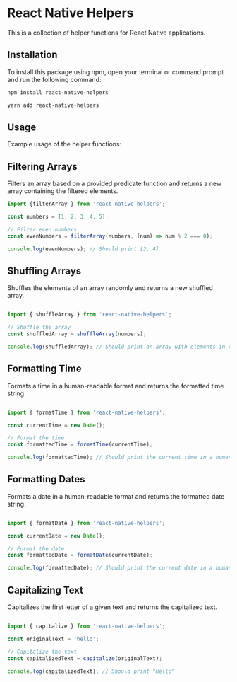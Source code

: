 # React Native Helpers

This is a collection of helper functions for React Native applications.

## Installation

To install this package using npm, open your terminal or command prompt and run the following command:

```bash
npm install react-native-helpers
```

```bash
yarn add react-native-helpers
```

## Usage

Example usage of the helper functions:

## Filtering Arrays

Filters an array based on a provided predicate function and returns a new array containing the filtered elements.

```javascript
import {filterArray } from 'react-native-helpers';

const numbers = [1, 2, 3, 4, 5];

// Filter even numbers
const evenNumbers = filterArray(numbers, (num) => num % 2 === 0);

console.log(evenNumbers); // Should print [2, 4]

```

## Shuffling Arrays

Shuffles the elements of an array randomly and returns a new shuffled array.

```javascript

import { shuffleArray } from 'react-native-helpers';

// Shuffle the array
const shuffledArray = shuffleArray(numbers);

console.log(shuffledArray); // Should print an array with elements in random order

```

## Formatting Time

Formats a time in a human-readable format and returns the formatted time string.

```javascript

import { formatTime } from 'react-native-helpers';

const currentTime = new Date();

// Format the time
const formattedTime = formatTime(currentTime);

console.log(formattedTime); // Should print the current time in a human-readable format

```

## Formatting Dates

Formats a date in a human-readable format and returns the formatted date string.

```javascript

import { formatDate } from 'react-native-helpers';

const currentDate = new Date();

// Format the date
const formattedDate = formatDate(currentDate);

console.log(formattedDate); // Should print the current date in a human-readable format

```

## Capitalizing Text

Capitalizes the first letter of a given text and returns the capitalized text.

```javascript

import { capitalize } from 'react-native-helpers';

const originalText = 'hello';

// Capitalize the text
const capitalizedText = capitalize(originalText);

console.log(capitalizedText); // Should print "Hello"

```
